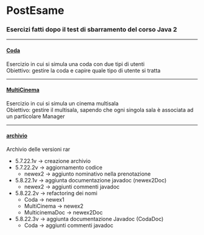 # PostEsame

### Esercizi fatti dopo il test di sbarramento del corso Java 2

***

#### [Coda](https://github.com/DeltaNicola/PostEsame/tree/master/src/it/develhope/nicola/Coda)
Esercizio in cui si simula una coda con due tipi di utenti  
Obiettivo: gestire la coda e capire quale tipo di utente si tratta

***

#### [MultiCinema](https://github.com/DeltaNicola/PostEsame/tree/master/src/it/develhope/nicola/MultiCinema)
Esercizio in cui si simula un cinema multisala  
Obiettivo: gestire il multisala, sapendo che ogni singola sala è associata ad un particolare Manager

***

#### [archivio](https://github.com/DeltaNicola/PostEsame/tree/master/archivio)
Archivio delle versioni rar
* 5.7.22.1v -> creazione archivio
* 5.7.22.2v -> aggiornamento codice
  * newex2 -> aggiunto nominativo nella prenotazione
* 5.8.22.1v -> aggiunta documentazione javadoc (newex2Doc)
  * newex2 -> aggiunti commenti javadoc
* 5.8.22.2v -> refactoring dei nomi
  * Coda -> newex1
  * MultiCinema -> newex2
  * MulticinemaDoc -> newex2Doc
* 5.8.22.3v -> aggiunta documentazione Javadoc (CodaDoc)
  * Coda -> aggiunti commenti javadoc
